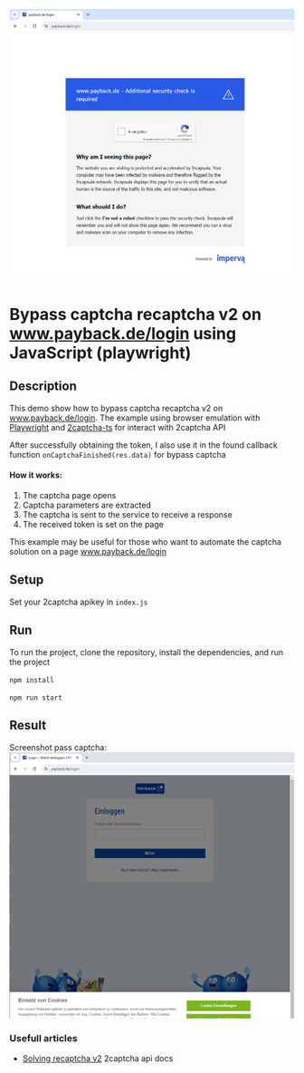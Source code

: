 ![alt text](/media/show_captcha.png)
# Bypass captcha recaptcha v2 on www.payback.de/login using JavaScript (playwright)

## Description

This demo show how to bypass captcha recaptcha v2 on www.payback.de/login. The example using browser emulation with [Playwright](https://playwright.dev/) and [2captcha-ts](https://www.npmjs.com/package/2captcha-ts) for interact with 2captcha API

After successfully obtaining the token, I also use it in the found callback function `onCaptchaFinished(res.data)` for bypass captcha

#### How it works:

1. The captcha page opens
2. Captcha parameters are extracted
3. The captcha is sent to the service to receive a response
4. The received token is set on the page

This example may be useful for those who want to automate the captcha solution on a page www.payback.de/login

## Setup

Set your 2captcha apikey in `index.js`

## Run

To run the project, clone the repository, install the dependencies, and run the project

`npm install`

`npm run start`

## Result

Screenshot pass captcha:
![alt text](/media/pass_captcha.png)


### Usefull articles

- [Solving recaptcha v2](https://2captcha.com/2captcha-api#solving_recaptchav2_new) 2captcha api docs
